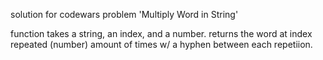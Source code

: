 solution for codewars problem 'Multiply Word in String'

function takes a string, an index, and a number. returns the word at index repeated (number) amount of times w/ a hyphen between each repetiion.